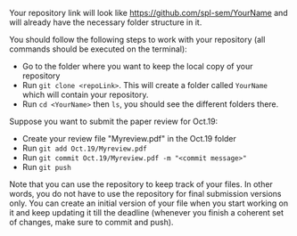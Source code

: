 Your repository link will look like https://github.com/spl-sem/YourName and will already have the necessary folder structure in it.

You should follow the following steps to work with your repository (all commands should be executed on the terminal):

* Go to the folder where you want to keep the local copy of your repository
* Run `git clone <repoLink>`. This will create a folder called `YourName` which will contain your repository.
* Run `cd <YourName>` then `ls`, you should see the different folders there.

Suppose you want to submit the paper review for Oct.19:

* Create your review file "Myreview.pdf" in the Oct.19 folder
* Run `git add Oct.19/Myreview.pdf`
* Run `git commit Oct.19/Myreview.pdf -m "<commit message>"`
* Run `git push`

Note that you can use the repository to keep track of your files. In other words, you do not have to use the repository for final submission versions only. You can create an initial version of your file when you start working on it and keep updating it till the deadline (whenever you finish a coherent set of changes, make sure to commit and push).
